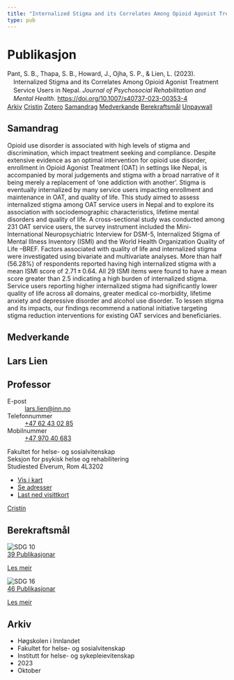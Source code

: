 ```yaml
---
title: "Internalized Stigma and its Correlates Among Opioid Agonist Treatment Service Users in Nepal"
type: pub
---
```

<h1>Publikasjon</h1>
<article id="csl-bib-container-MBSP9AYI" class="csl-bib-container">
  <div class="csl-bib-body" style="line-height: 1.35; padding-left: 1em; text-indent:-1em;">
  <div class="csl-entry">Pant, S. B., Thapa, S. B., Howard, J., Ojha, S. P., &amp; Lien, L. (2023). Internalized Stigma and its Correlates Among Opioid Agonist Treatment Service Users in Nepal. <i>Journal of Psychosocial Rehabilitation and Mental Health</i>. <a href="https://doi.org/10.1007/s40737-023-00353-4">https://doi.org/10.1007/s40737-023-00353-4</a></div>
</div>
  <div class="csl-bib-buttons">
    <a href="#taxonomy-article-MBSP9AYI" class="csl-bib-button">Arkiv</a>
    <a href="https://app.cristin.no/results/show.jsf?id=2187360" alt="Cristin URL" class="csl-bib-button">Cristin</a>
    <a href="http://zotero.org/groups/5022929/items/MBSP9AYI" alt="Zotero URL" class="csl-bib-button">Zotero</a>
    <a href="#abstract-article-MBSP9AYI" class="csl-bib-button">Samandrag</a>
    <a href="#contributors-article-MBSP9AYI" class="csl-bib-button">Medverkande</a>
    <a href="#sdg-article-MBSP9AYI" class="csl-bib-button">Berekraftsmål</a>
    <a href="https://link.springer.com/content/pdf/10.1007/s40737-023-00353-4.pdf" class="csl-bib-button">Unpaywall</a>
  </div>
  <div id="csl-bib-meta-container-MBSP9AYI"></div>
</article>
<div id="csl-bib-meta-MBSP9AYI" class="csl-bib-meta">
  <article id="abstract-article-MBSP9AYI" class="abstract-article">
    <h1>Samandrag</h1>
    Opioid use disorder is associated with high levels of stigma and discrimination, which impact treatment seeking and compliance. Despite extensive evidence as an optimal intervention for opioid use disorder, enrollment in Opioid Agonist Treatment (OAT) in settings like Nepal, is accompanied by moral judgements and stigma with a broad narrative of it being merely a replacement of ‘one addiction with another’. Stigma is eventually internalized by many service users impacting enrollment and maintenance in OAT, and quality of life. This study aimed to assess internalized stigma among OAT service users in Nepal and to explore its association with sociodemographic characteristics, lifetime mental disorders and quality of life. A cross-sectional study was conducted among 231 OAT service users, the survey instrument included the Mini-International Neuropsychiatric Interview for DSM-5, Internalized Stigma of Mental Illness Inventory (ISMI) and the World Health Organization Quality of Life –BREF. Factors associated with quality of life and internalized stigma were investigated using bivariate and multivariate analyses. More than half (56.28%) of respondents reported having high internalized stigma with a mean ISMI score of 2.71 ± 0.64. All 29 ISMI items were found to have a mean score greater than 2.5 indicating a high burden of internalized stigma. Service users reporting higher internalized stigma had significantly lower quality of life across all domains, greater medical co-morbidity, lifetime anxiety and depressive disorder and alcohol use disorder. To lessen stigma and its impacts, our findings recommend a national initiative targeting stigma reduction interventions for existing OAT services and beneficiaries.
  </article>
  <article id="contributors-article-MBSP9AYI" class="contributors-article">
    <h1>Medverkande</h1>
    <div class="personas">
<div class="vrtx-hinn-person-card">
<div class="photo">
<i class="lar la-user-circle missing-person"></i>
</div>
<div class="info">
<hgroup><h1>Lars Lien</h1>
<h2>Professor</h2>
</hgroup><dl>
<dt>E-post</dt>
<dd>
<a href="mailto:lars.lien@inn.no">lars.lien@inn.no</a>
</dd>
<dt>Telefonnummer</dt>
<dd><a href="tel:+4762430285">
+47 62 43 02 85
</a></dd>
<dt>Mobilnummer</dt>
<dd><a href="tel:+4797040683">
+47 970 40 683
</a></dd>
</dl>
<p>
Fakultet for helse- og sosialvitenskap<br>
Seksjon for psykisk helse og rehabilitering<br>
Studiested Elverum,
Rom 4L3202
</p>
<ul class="vrtx-hinn-links">
<li><a href="https://www.google.com/maps?q=60.88177,11.53669">Vis i kart</a></li>
<li><a href="https://www.inn.no/finn-en-ansatt/lars-lien.html#vrtx-hinn-addresses">Se adresser</a></li>
<li><a href="https://www.inn.no/finn-en-ansatt/lars-lien.html?vrtx=vcf">Last ned visittkort</a></li>
</ul>
</div>
</div>
<a href="https://app.cristin.no/persons/show.jsf?id=14287" alt="Cristin URL" class="personas-cristin">Cristin</a>
</div>
  </article>
  <article id="sdg-article-MBSP9AYI" class="sdg-article">
    <h1>Berekraftsmål</h1>
    <div class="sdg-container"><div id="sdg10" class="sdg">
<img src="{{< params subfolder >}}images/sdg/sdg10_no.png" class="image" alt="SDG 10">
<div class="sdg-overlay">
<a href="{{< params subfolder >}}no/archive/?sdg=10#archive" class="sdg-publication-count"><span>39</span> Publikasjonar</a>
<p><a href="https://www.fn.no/om-fn/fns-baerekraftsmaal/mindre-ulikhet?lang=nno-NO" class="sdg-read-more">Les meir</a></p>
</div>
</div> <div id="sdg16" class="sdg">
<img src="{{< params subfolder >}}images/sdg/sdg16_no.png" class="image" alt="SDG 16">
<div class="sdg-overlay">
<a href="{{< params subfolder >}}no/archive/?sdg=16#archive" class="sdg-publication-count"><span>46</span> Publikasjonar</a>
<p><a href="https://www.fn.no/om-fn/fns-baerekraftsmaal/fred-rettferdighet-og-velfungerende-institusjoner?lang=nno-NO" class="sdg-read-more">Les meir</a></p>
</div>
</div></div>
  </article>
  <article id="taxonomy-article-MBSP9AYI" class="taxonomy-article">
    <h1>Arkiv</h1>
    <ul>
      <li>Høgskolen i Innlandet</li>
      <li>Fakultet for helse- og sosialvitenskap</li>
      <li>Institutt for helse- og sykepleievitenskap</li>
      <li>2023</li>
      <li>Oktober</li>
    </ul>
  </article>
</div>
